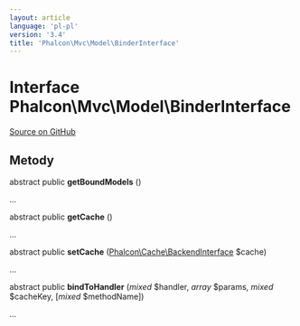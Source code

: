 ```yaml
---
layout: article
language: 'pl-pl'
version: '3.4'
title: 'Phalcon\Mvc\Model\BinderInterface'
---
```


# Interface **Phalcon\Mvc\Model\BinderInterface**

<a href="https://github.com/phalcon/cphalcon/tree/v3.4.0/phalcon/mvc/model/binderinterface.zep" class="btn btn-default btn-sm">Source on GitHub</a>

## Metody

abstract public **getBoundModels** ()

...

abstract public **getCache** ()

...

abstract public **setCache** ([Phalcon\Cache\BackendInterface](/3.4/en/api/Phalcon_Cache_BackendInterface) $cache)

...

abstract public **bindToHandler** (*mixed* $handler, *array* $params, *mixed* $cacheKey, [*mixed* $methodName])

...